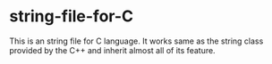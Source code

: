 # string-file-for-C
This is an string file for C language. It works same as the string class provided by the C++ and inherit almost all of its feature.

